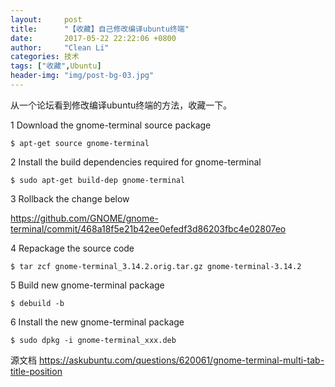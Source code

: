 ```yaml
---
layout:     post
title:      "【收藏】自己修改编译ubuntu终端"
date:       2017-05-22 22:22:06 +0800
author:     "Clean Li"
categories: 技术
tags: ["收藏",Ubuntu]
header-img: "img/post-bg-03.jpg"
---
```


从一个论坛看到修改编译ubuntu终端的方法，收藏一下。

 1 Download the gnome-terminal source package
```console
$ apt-get source gnome-terminal
```
 2 Install the build dependencies required for gnome-terminal
```console
$ sudo apt-get build-dep gnome-terminal
```
 3 Rollback the change below

<https://github.com/GNOME/gnome-terminal/commit/468a18f5e21b42ee0efedf3d86203fbc4e02807eo>

 4 Repackage the source code
```console
$ tar zcf gnome-terminal_3.14.2.orig.tar.gz gnome-terminal-3.14.2
```
 5 Build new gnome-terminal package
```console
$ debuild -b
```
 6 Install the new gnome-terminal package
```console
$ sudo dpkg -i gnome-terminal_xxx.deb
```
 
源文档 <https://askubuntu.com/questions/620061/gnome-terminal-multi-tab-title-position>
